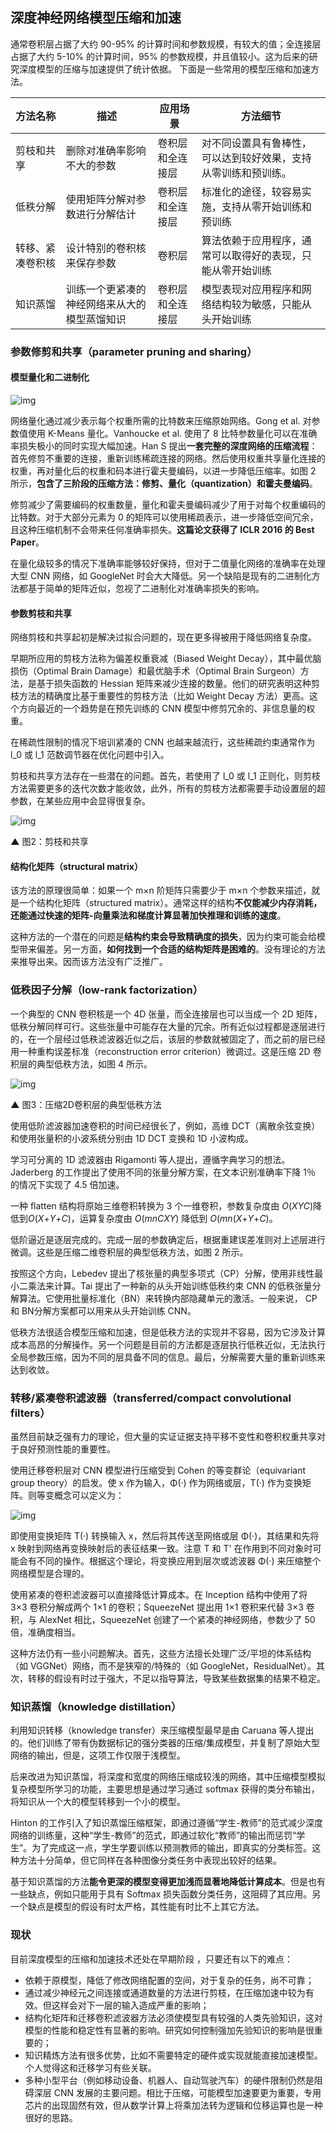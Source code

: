 ## 深度神经网络模型压缩和加速

通常卷积层占据了大约 90-95% 的计算时间和参数规模，有较大的值；全连接层占据了大约 5-10% 的计算时间，95% 的参数规模，并且值较小。这为后来的研究深度模型的压缩与加速提供了统计依据。 下面是一些常用的模型压缩和加速方法。

| 方法名称         | 描述                                         | 应用场景         | 方法细节                                                     |
| ---------------- | -------------------------------------------- | ---------------- | ------------------------------------------------------------ |
| 剪枝和共享       | 删除对准确率影响不大的参数                   | 卷积层和全连接层 | 对不同设置具有鲁棒性，可以达到较好效果，支持从零训练和预训练。 |
| 低秩分解         | 使用矩阵分解对参数进行分解估计               | 卷积层和全连接层 | 标准化的途径，较容易实施，支持从零开始训练和预训练           |
| 转移、紧凑卷积核 | 设计特别的卷积核来保存参数                   | 卷积层           | 算法依赖于应用程序，通常可以取得好的表现，只能从零开始训练   |
| 知识蒸馏         | 训练一个更紧凑的神经网络来从大的模型蒸馏知识 | 卷积层和全连接层 | 模型表现对应用程序和网络结构较为敏感，只能从头开始训练       |

### 参数修剪和共享（parameter pruning and sharing） 

#### 模型量化和二进制化

![img](https://pic2.zhimg.com/80/v2-9a378037c4026a7a4d81f8254e206eda_hd.jpg)

网络量化通过减少表示每个权重所需的比特数来压缩原始网络。Gong et al. 对参数值使用 K-Means 量化。Vanhoucke et al. 使用了 8 比特参数量化可以在准确率损失极小的同时实现大幅加速。Han S 提出**一套完整的深度网络的压缩流程**：首先修剪不重要的连接，重新训练稀疏连接的网络。然后使用权重共享量化连接的权重，再对量化后的权重和码本进行霍夫曼编码，以进一步降低压缩率。如图 2 所示，**包含了三阶段的压缩方法：修剪、量化（quantization）和霍夫曼编码**。

修剪减少了需要编码的权重数量，量化和霍夫曼编码减少了用于对每个权重编码的比特数。对于大部分元素为 0 的矩阵可以使用稀疏表示，进一步降低空间冗余，且这种压缩机制不会带来任何准确率损失。**这篇论文获得了 ICLR 2016 的 Best Paper**。 

在量化级较多的情况下准确率能够较好保持，但对于二值量化网络的准确率在处理大型 CNN 网络，如 GoogleNet 时会大大降低。另一个缺陷是现有的二进制化方法都基于简单的矩阵近似，忽视了二进制化对准确率损失的影响。

#### 参数剪枝和共享 

网络剪枝和共享起初是解决过拟合问题的，现在更多得被用于降低网络复杂度。

早期所应用的剪枝方法称为偏差权重衰减（Biased Weight Decay），其中最优脑损伤（Optimal Brain Damage）和最优脑手术（Optimal Brain Surgeon）方法，是基于损失函数的 Hessian 矩阵来减少连接的数量。他们的研究表明这种剪枝方法的精确度比基于重要性的剪枝方法（比如 Weight Decay 方法）更高。这个方向最近的一个趋势是在预先训练的 CNN 模型中修剪冗余的、非信息量的权重。

在稀疏性限制的情况下培训紧凑的 CNN 也越来越流行，这些稀疏约束通常作为 l_0 或 l_1 范数调节器在优化问题中引入。 

剪枝和共享方法存在一些潜在的问题。首先，若使用了 l_0 或 l_1 正则化，则剪枝方法需要更多的迭代次数才能收敛，此外，所有的剪枝方法都需要手动设置层的超参数，在某些应用中会显得很复杂。

![img](https://pic2.zhimg.com/80/v2-a142cf6b751e5ad987d0997d27413415_hd.jpg)

**▲** 图2：剪枝和共享

#### 结构化矩阵（structural matrix） 

该方法的原理很简单：如果一个 m×n 阶矩阵只需要少于 m×n 个参数来描述，就是一个结构化矩阵（structured matrix）。通常这样的结构**不仅能减少内存消耗，还能通过快速的矩阵-向量乘法和梯度计算显著加快推理和训练的速度**。 

这种方法的一个潜在的问题是**结构约束会导致精确度的损失**，因为约束可能会给模型带来偏差。另一方面，**如何找到一个合适的结构矩阵是困难的**。没有理论的方法来推导出来。因而该方法没有广泛推广。

### 低秩因子分解（low-rank factorization） 

一个典型的 CNN 卷积核是一个 4D 张量，而全连接层也可以当成一个 2D 矩阵，低秩分解同样可行。这些张量中可能存在大量的冗余。所有近似过程都是逐层进行的，在一个层经过低秩滤波器近似之后，该层的参数就被固定了，而之前的层已经用一种重构误差标准（reconstruction error criterion）微调过。这是压缩 2D 卷积层的典型低秩方法，如图 4 所示。

![img](https://pic2.zhimg.com/80/v2-e702f887d56f4d50066d53581401fa54_hd.jpg)

**▲** 图3：压缩2D卷积层的典型低秩方法

使用低阶滤波器加速卷积的时间已经很长了，例如，高维 DCT（离散余弦变换）和使用张量积的小波系统分别由 1D DCT 变换和 1D 小波构成。

学习可分离的 1D 滤波器由 Rigamonti 等人提出，遵循字典学习的想法。Jaderberg 的工作提出了使用不同的张量分解方案，在文本识别准确率下降 1％ 的情况下实现了 4.5 倍加速。

一种 flatten 结构将原始三维卷积转换为 3 个一维卷积，参数复杂度由 *O*(*XYC*)降低到*O*(*X*+*Y*+*C*)，运算复杂度由 *O*(*mnCXY*) 降低到 *O*(*mn*(*X*+*Y*+*C*)。 

低阶逼近是逐层完成的。完成一层的参数确定后，根据重建误差准则对上述层进行微调。这些是压缩二维卷积层的典型低秩方法，如图 2 所示。

按照这个方向，Lebedev 提出了核张量的典型多项式（CP）分解，使用非线性最小二乘法来计算。Tai 提出了一种新的从头开始训练低秩约束 CNN 的低秩张量分解算法。它使用批量标准化（BN）来转换内部隐藏单元的激活。一般来说， CP 和 BN分解方案都可以用来从头开始训练 CNN。 

低秩方法很适合模型压缩和加速，但是低秩方法的实现并不容易，因为它涉及计算成本高昂的分解操作。另一个问题是目前的方法都是逐层执行低秩近似，无法执行全局参数压缩，因为不同的层具备不同的信息。最后，分解需要大量的重新训练来达到收敛。

### 转移/紧凑卷积滤波器（transferred/compact convolutional filters） 

虽然目前缺乏强有力的理论，但大量的实证证据支持平移不变性和卷积权重共享对于良好预测性能的重要性。

使用迁移卷积层对 CNN 模型进行压缩受到 Cohen 的等变群论（equivariant group theory）的启发。使 x 作为输入，Φ(·) 作为网络或层，T(·) 作为变换矩阵。则等变概念可以定义为：

![img](https://pic4.zhimg.com/80/v2-b971db4f6c59abe54451142661b6e4bb_hd.jpg)

即使用变换矩阵 T(·) 转换输入 x，然后将其传送至网络或层 Φ(·)，其结果和先将 x 映射到网络再变换映射后的表征结果一致。注意 T 和 T' 在作用到不同对象时可能会有不同的操作。根据这个理论，将变换应用到层次或滤波器 Φ(·) 来压缩整个网络模型是合理的。

使用紧凑的卷积滤波器可以直接降低计算成本。在 Inception 结构中使用了将 3×3 卷积分解成两个 1×1 的卷积；SqueezeNet 提出用 1×1 卷积来代替 3×3 卷积，与 AlexNet 相比，SqueezeNet 创建了一个紧凑的神经网络，参数少了 50 倍，准确度相当。 

这种方法仍有一些小问题解决。首先，这些方法擅长处理广泛/平坦的体系结构（如 VGGNet）网络，而不是狭窄的/特殊的（如 GoogleNet，ResidualNet）。其次，转移的假设有时过于强大，不足以指导算法，导致某些数据集的结果不稳定。

### 知识蒸馏（knowledge distillation） 

利用知识转移（knowledge transfer）来压缩模型最早是由 Caruana 等人提出的。他们训练了带有伪数据标记的强分类器的压缩/集成模型，并复制了原始大型网络的输出，但是，这项工作仅限于浅模型。

后来改进为知识蒸馏，将深度和宽度的网络压缩成较浅的网络，其中压缩模型模拟复杂模型所学习的功能，主要思想是通过学习通过 softmax 获得的类分布输出，将知识从一个大的模型转移到一个小的模型。 

Hinton 的工作引入了知识蒸馏压缩框架，即通过遵循“学生-教师”的范式减少深度网络的训练量，这种“学生-教师”的范式，即通过软化“教师”的输出而惩罚“学生”。为了完成这一点，学生学要训练以预测教师的输出，即真实的分类标签。这种方法十分简单，但它同样在各种图像分类任务中表现出较好的结果。 

基于知识蒸馏的方法**能令更深的模型变得更加浅而显著地降低计算成本**。但是也有一些缺点，例如只能用于具有 Softmax 损失函数分类任务，这阻碍了其应用。另一个缺点是模型的假设有时太严格，其性能有时比不上其它方法。

### 现状

目前深度模型的压缩和加速技术还处在早期阶段 ，只要还有以下的难点：

- 依赖于原模型，降低了修改网络配置的空间，对于复杂的任务，尚不可靠；
- 通过减少神经元之间连接或通道数量的方法进行剪枝，在压缩加速中较为有效。但这样会对下一层的输入造成严重的影响；
- 结构化矩阵和迁移卷积滤波器方法必须使模型具有较强的人类先验知识，这对模型的性能和稳定性有显著的影响。研究如何控制强加先验知识的影响是很重要的；
- 知识精炼方法有很多优势，比如不需要特定的硬件或实现就能直接加速模型。个人觉得这和迁移学习有些关联。 
- 多种小型平台（例如移动设备、机器人、自动驾驶汽车）的硬件限制仍然是阻碍深层 CNN 发展的主要问题。相比于压缩，可能模型加速要更为重要，专用芯片的出现固然有效，但从数学计算上将乘加法转为逻辑和位移运算也是一种很好的思路。
